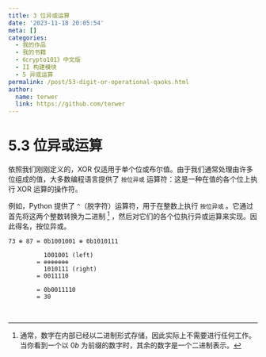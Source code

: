 ```yaml
---
title: 3 位异或运算
date: '2023-11-18 20:05:54'
meta: []
categories:
  - 我的作品
  - 我的书籍
  - 《crypto101》中文版
  - II 构建模块
  - 5 异或运算
permalink: /post/53-digit-or-operational-qaoks.html
author:
  name: terwer
  link: https://github.com/terwer
---
```



<!-- more -->




# 5.3 位异或运算

依照我们刚刚定义的，XOR 仅适用于单个位或布尔值。由于我们通常处理由许多位组成的值，大多数编程语言提供了 `按位异或` 运算符：这是一种在值的各个位上执行 XOR 运算的操作符。

例如，Python 提供了 `^`（脱字符）运算符，用于在整数上执行 `按位异或` 。它通过首先将这两个整数转换为二进制 [^1] ，然后对它们的各个位执行异或运算来实现。因此得名，按位异或。

```
73 ⊕ 87 = 0b1001001 ⊕ 0b1010111 

          1001001 (left) 
        = ⊕⊕⊕⊕⊕⊕⊕
          1010111 (right) 
        = 0011110
        
        = 0b0011110
        = 30
```

[^1]: 通常，数字在内部已经以二进制形式存储，因此实际上不需要进行任何工作。当你看到一个以 $0b$ 为前缀的数字时，其余的数字是一个二进制表示。

‍
